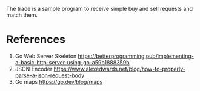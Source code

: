 The trade is a sample program to receive simple buy and sell requests and match them.

# References
1. Go Web Server Skeleton https://betterprogramming.pub/implementing-a-basic-http-server-using-go-a59b1888359b
2. JSON Encoder https://www.alexedwards.net/blog/how-to-properly-parse-a-json-request-body
3. Go maps https://go.dev/blog/maps

